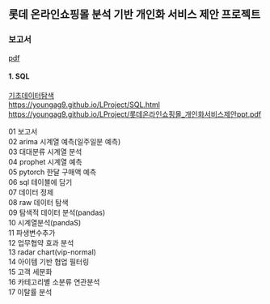 ## 롯데 온라인쇼핑몰 분석 기반 개인화 서비스 제안 프로젝트

### 보고서
[pdf](https://youngag9.github.io/LProject/롯데_보고서.pdf)  
#### 1. SQL 
[기초데이터탐색](https://youngag9.github.io/LProject/01_기초데이터탐색.html)  
https://youngag9.github.io/LProject/SQL.html  
https://youngag9.github.io/LProject/롯데온라인쇼핑몰_개인화서비스제안ppt.pdf  

01 보고서  
02 arima 시계열 예측(일주일분 예측)  
03 대대분류 시계열 분석  
04 prophet 시계열 예측  
05 pytorch 한달 구매액 예측  
06 sql 테이블에 담기  
07 데이터 정제  
08 raw 데이터 탐색  
09 탐색적 데이터 분석(pandas)  
10 시계열분석(pandaS)  
11 파생변수추가  
12 업무협약 효과 분석  
13 radar chart(vip-normal)  
14 아이템 기반 협업 필터링  
15 고객 세분화  
16 카테고리별 소분류 연관분석  
17 이탈률 분석  
